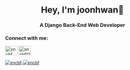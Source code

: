 <h1 align="center">Hey, I'm joonhwan👋</h1>
<h3 align="center">A Django Back-End Web Developer</h3>

<p align="left">
<h3 align="left">Connect with me:</h3>
<a href="https://www.linkedin.com/in/%EC%A4%80%ED%99%98-%EA%B9%80-80900a10b/" target="blank"><img align="center" src="https://cdn.jsdelivr.net/npm/simple-icons@3.0.1/icons/linkedin.svg" alt="xncbf" height="30" width="40" /></a>
<a href="https://xncbf12@gmail.com" target="blank"><img align="center" src="https://cdn.jsdelivr.net/npm/simple-icons@3.0.1/icons/gmail.svg" alt="xncbf12@gmail.com" height="30" width="40" /></a>
</p>


<a href="">
  <img align="center" src="https://github-readme-stats.vercel.app/api?username=xncbf&show_icons=true&theme=cobalt" alt="xncbf"/>
</a>
<a href="">
  <img align="center" src="https://github-readme-stats.vercel.app/api/top-langs/?username=xncbf&layout=compact&theme=cobalt" alt="xncbf"/>
</a>
